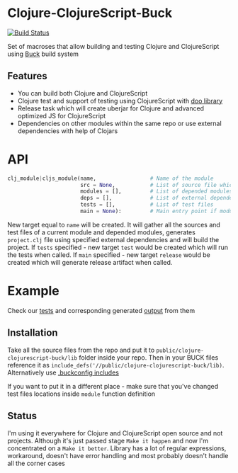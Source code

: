 # Clojure-ClojureScript-Buck

[![Build Status](https://travis-ci.org/artemyarulin/clojure-clojurescript-buck.svg?branch=master)](https://travis-ci.org/artemyarulin/clojure-clojurescript-buck)

Set of macroses that allow building and testing Clojure and ClojureScript using [Buck](https://buckbuild.com) build system

## Features

- You can build both Clojure and ClojureScript
- Clojure test and support of testing using ClojureScript with [doo library](https://github.com/bensu/doo)
- Release task which will create uberjar for Clojure and advanced optimized JS for ClojureScript
- Dependencies on other modules within the same repo or use external dependencies with help of Clojars

# API

``` python
clj_module|cljs_module(name,                 # Name of the module
                       src = None,           # List of source file which belongs to the module
                       modules = [],         # List of depended modules
                       deps = [],            # List of external dependencies e.g. clojars links
                       tests = [],           # List of test files
                       main = None):         # Main entry point if module is meant to be used as an app
```
New target equal to `name` will be created. It will gather all the sources and test files of a current module and depended modules, generates `project.clj` file using specified external dependencies and will build the project.
If `tests` specified - new target `test` would be created which will run the tests when called.
If `main` specified - new target `release` would be created which will generate release artifact when called.

# Example

Check our [tests](tests/BUCK.tests) and corresponding generated [output](tests/output/tests.md) from them

## Installation

Take all the source files from the repo and put it to `public/clojure-clojurescript-buck/lib` folder inside your repo. Then in your BUCK files reference it as `include_defs('//public/clojure-clojurescript-buck/lib)`. Alternatively use [.buckconfig includes](https://buckbuild.com/concept/buckconfig.html#buildfile.includes)

If you want to put it in a different place - make sure that you've changed test files locations inside `module` function definition

## Status

I'm using it everywhere for Clojure and ClojureScript open source and not projects. Although it's just passed stage `Make it happen` and now I'm concentrated on a `Make it better`. Library has a lot of regular expressions, workaround, doesn't have error handling and most probably doesn't handle all the corner cases
